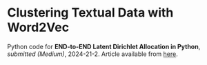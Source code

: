# Clustering Textual Data with Word2Vec
Python code for **END-to-END Latent Dirichlet Allocation in Python**, *submitted (Medium)*, 2024-21-2.
Article available from [here]().
